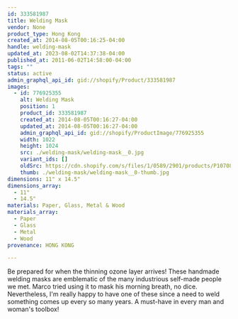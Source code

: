 ```yaml
---
id: 333581987
title: Welding Mask
vendor: None
product_type: Hong Kong
created_at: 2014-08-05T00:16:25-04:00
handle: welding-mask
updated_at: 2023-08-02T14:37:38-04:00
published_at: 2011-06-02T14:58:00-04:00
tags: ""
status: active
admin_graphql_api_id: gid://shopify/Product/333581987
images:
  - id: 776925355
    alt: Welding Mask
    position: 1
    product_id: 333581987
    created_at: 2014-08-05T00:16:27-04:00
    updated_at: 2014-08-05T00:16:27-04:00
    admin_graphql_api_id: gid://shopify/ProductImage/776925355
    width: 1022
    height: 1024
    src: ./welding-mask/welding-mask__0.jpg
    variant_ids: []
    oldSrc: https://cdn.shopify.com/s/files/1/0589/2901/products/P1070887.jpeg?v=1407212187
    thumb: ./welding-mask/welding-mask__0-thumb.jpg
dimensions: 11" x 14.5"
dimensions_array:
  - 11"
  - 14.5"
materials: Paper, Glass, Metal & Wood
materials_array:
  - Paper
  - Glass
  - Metal
  - Wood
provenance: HONG KONG

---
```


Be prepared for when the thinning ozone layer arrives! These handmade welding masks are emblematic of the many industrious self-made people we met. Marco tried using it to mask his morning breath, no dice. Nevertheless, I'm really happy to have one of these since a need to weld something comes up every so many years. A must-have in every man and woman's toolbox!